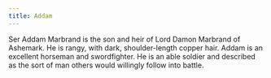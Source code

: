 ```yaml
---
title: Addam
---
```


Ser Addam Marbrand is the son and heir of Lord Damon Marbrand of Ashemark. He is rangy, with dark, shoulder-length copper hair. Addam is an excellent horseman and swordfighter. He is an able soldier and described as the sort of man others would willingly follow into battle. 


